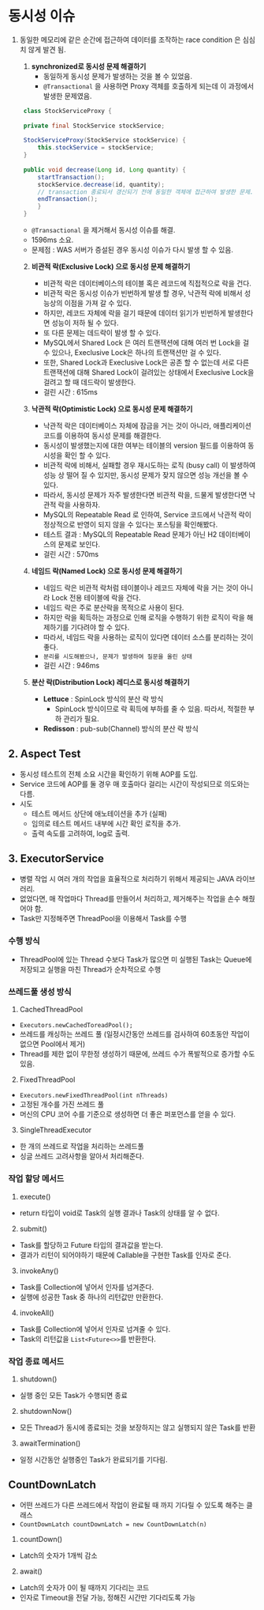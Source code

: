 # 동시성 이슈

1. 동일한 메모리에 같은 순간에 접근하여 데이터를 조작하는 race condition 은 심심치 않게 발견 됨.

    1. **synchronized로 동시성 문제 해결하기**
        - 동일하게 동시성 문제가 발생하는 것을 볼 수 있었음.
        - `@Transactional` 을 사용하면 Proxy 객체를 호출하게 되는데 이 과정에서 발생한 문제였음.
        
   ```java
    class StockServiceProxy {
    
    private final StockService stockService;
    
    StockServiceProxy(StockService stockService) {
        this.stockService = stockService;
    }
    
    public void decrease(Long id, Long quantity) {
        startTransaction();
        stockService.decrease(id, quantity);
        // transaction 종료되서 갱신되기 전에 동일한 객체에 접근하여 발생한 문제.
        endTransaction();
        }
    }
    ```
   - `@Transactional` 을 제거해서 동시성 이슈를 해결.
   - 1596ms 소요.
   - 문제점 : WAS 서버가 증설된 경우 동시성 이슈가 다시 발생 할 수 있음.

   2. **비관적 락(Exclusive Lock) 으로 동시성 문제 해결하기**
        - 비관적 락은 데이터베이스의 테이블 혹은 레코드에 직접적으로 락을 건다.
        - 비관적 락은 동시성 이슈가 빈번하게 발생 할 경우, 낙관적 락에 비해서 성능상의 이점을 가져 갈 수 있다.
        - 하지만, 레코드 자체에 락을 걸기 때문에 데이터 읽기가 빈번하게 발생한다면 성능이 저하 될 수 있다.
        - 또 다른 문제는 데드락이 발생 할 수 있다.
        - MySQL에서 Shared Lock 은 여러 트랜잭션에 대해 여러 번 Lock을 걸 수 있으나, Execlusive Lock은 하나의 트랜잭션만 걸 수 있다.
        - 또한, Shared Lock과 Execlusive Lock은 공존 할 수 없는데 서로 다른 트랜잭션에 대해 Shared Lock이 걸려있는 상태에서 Execlusive Lock을 걸려고 할 때 데드락이 발생한다.
        - 걸린 시간 : 615ms

   3. **낙관적 락(Optimistic Lock) 으로 동시성 문제 해결하기**
       - 낙관적 락은 데이터베이스 자체에 잠금을 거는 것이 아니라, 애플리케이션 코드를 이용하여 동시성 문제를 해결한다.
       - 동시성이 발생했는지에 대한 여부는 테이블의 version 필드를 이용하여 동시성을 확인 할 수 있다.
       - 비관적 락에 비해서, 실패할 경우 재시도하는 로직 (busy call) 이 발생하여 성능 상 떨어 질 수 있지만, 동시성 문제가 잦지 않으면 성능 개선을 볼 수 있다.
       - 따라서, 동시성 문제가 자주 발생한다면 비관적 락을, 드물게 발생한다면 낙관적 락을 사용하자.
       - MySQL의 Repeatable Read 로 인하여, Service 코드에서 낙관적 락이 정상적으로 반영이 되지 않을 수 있다는 포스팅을 확인해봤다.
       - 테스트 결과 : MySQL의 Repeatable Read 문제가 아닌 H2 데이터베이스의 문제로 보인다.
       - 걸린 시간 : 570ms
   4. **네임드 락(Named Lock) 으로 동시성 문제 해결하기**
       - 네임드 락은 비관적 락처럼 테이블이나 레코드 자체에 락을 거는 것이 아니라 Lock 전용 테이블에 락을 건다.
       - 네임드 락은 주로 분산락을 목적으로 사용이 된다.
       - 하지만 락을 획득하는 과정으로 인해 로직을 수행하기 위한 로직이 락을 해제하기를 기다려야 할 수 있다.
       - 따라서, 네임드 락을 사용하는 로직이 있다면 데이터 소스를 분리하는 것이 좋다.
       - `분리를 시도해봤으나, 문제가 발생하여 질문을 올린 상태`
       - 걸린 시간 : 946ms
   5. **분산 락(Distribution Lock) 레디스로 동시성 해결하기**
       - **Lettuce** : SpinLock 방식의 분산 락 방식
         - SpinLock 방식이므로 락 획득에 부하를 줄 수 있음. 따라서, 적절한 부하 관리가 필요.
       - **Redisson** : pub-sub(Channel) 방식의 분산 락 방식

## 2. Aspect Test
  - 동시성 테스트의 전체 소요 시간을 확인하기 위해 AOP를 도입.
  - Service 코드에 AOP를 둘 경우 매 호출마다 걸리는 시간이 작성되므로 의도와는 다름.
  - 시도
    - 테스트 메서드 상단에 애노테이션을 추가 (실패)
    - 임의로 테스트 메서드 내부에 시간 확인 로직을 추가.
    - 출력 속도를 고려하여, log로 출력.

## 3. ExecutorService
  - 병렬 작업 시 여러 개의 작업을 효율적으로 처리하기 위해서 제공되는 JAVA 라이브러리.
  - 없었다면, 매 작업마다 Thread를 만들어서 처리하고, 제거해주는 작업을 손수 해줬어야 함.
  - Task만 지정해주면 ThreadPool을 이용해서 Task를 수행

### 수행 방식
- ThreadPool에 있는 Thread 수보다 Task가 많으면 미 실행된 Task는 Queue에 저장되고 실행을 마친 Thread가 순차적으로 수행

### 쓰레드풀 생성 방식
1. CachedThreadPool
  - `Executors.newCachedToreadPool();`
  - 쓰레드를 캐싱하는 쓰레드 풀 (일정시간동안 쓰레드를 검사하여 60초동안 작업이 없으면 Pool에서 제거)
  - Thread를 제한 없이 무한정 생성하기 때문에, 쓰레드 수가 폭발적으로 증가할 수도 있음.
2. FixedThreadPool
  - `Executors.newFixedThreadPool(int nThreads)`
  - 고정된 개수를 가진 쓰레드 풀
  - 머신의 CPU 코어 수를 기준으로 생성하면 더 좋은 퍼포먼스를 얻을 수 있다.
3. SingleThreadExecutor
  - 한 개의 쓰레드로 작업을 처리하는 쓰레드풀
  - 싱글 쓰레드 고려사항을 알아서 처리해준다.

### 작업 할당 메서드
1. execute()
  - return 타입이 void로 Task의 실행 결과나 Task의 상태를 알 수 없다.
2. submit()
  - Task를 할당하고 Future 타입의 결과값을 받는다.
  - 결과가 리턴이 되어야하기 때문에 Callable을 구현한 Task를 인자로 준다.
3. invokeAny()
  - Task를 Collection에 넣어서 인자를 넘겨준다.
  - 실행에 성공한 Task 중 하나의 리턴값만 만환한다.
4. invokeAll()
  - Task를 Collection에 넣어서 인자로 넘겨줄 수 있다.
  - Task의 리턴값을 `List<Future<>>`를 반환한다.

### 작업 종료 메서드
1. shutdown()
  - 실행 중인 모든 Task가 수행되면 종료
2. shutdownNow()
  - 모든 Thread가 동시에 종료되는 것을 보장하지는 않고 실행되지 않은 Task를 반환
3. awaitTermination()
  - 일정 시간동안 실행중인 Task가 완료되기를 기다림.

## CountDownLatch
- 어떤 쓰레드가 다른 쓰레드에서 작업이 완료될 때 까지 기다릴 수 있도록 해주는 클래스
- `CountDownLatch countDownLatch = new CountDownLatch(n)`

1. countDown()
  - Latch의 숫자가 1개씩 감소
2. await()
  - Latch의 숫자가 0이 될 때까지 기다리는 코드
  - 인자로 Timeout을 전달 가능, 정해진 시간만 기다리도록 가능